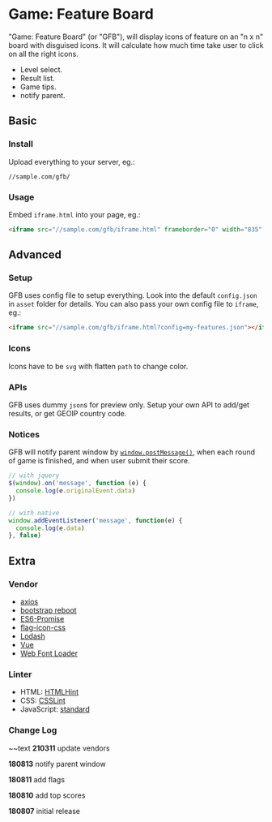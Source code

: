 # Game: Feature Board

"Game: Feature Board" (or "GFB"),
will display icons of feature on an "n x n" board with disguised icons.
It will calculate how much time take user to click on all the right icons.

* Level select.
* Result list.
* Game tips.
* notify parent.

## Basic

### Install

Upload everything to your server, eg.:

```text
//sample.com/gfb/
```

### Usage

Embed `iframe.html` into your page, eg.:

```html
<iframe src="//sample.com/gfb/iframe.html" frameborder="0" width="835" height="650"></iframe>
```

## Advanced

### Setup

GFB uses config file to setup everything.
Look into the default `config.json` in `asset` folder for details.
You can also pass your own config file to `iframe`, eg.:

```html
<iframe src="//sample.com/gfb/iframe.html?config=my-features.json"></iframe>
```

### Icons

Icons have to be `svg` with flatten `path` to change color.

### APIs

GFB uses dummy `json`s for preview only.
Setup your own API to add/get results, or get GEOIP country code.

### Notices

GFB will notify parent window by [`window.postMessage()`](https://developer.mozilla.org/en-US/docs/Web/API/Window/postMessage),
when each round of game is finished,
and when user submit their score.

```javascript
// with jquery
$(window).on('message', function (e) {
  console.log(e.originalEvent.data)
})
```

```javascript
// with native
window.addEventListener('message', function(e) {
  console.log(e.data)
}, false)
```

## Extra

### Vendor

* [axios](https://github.com/axios/axios)
* [bootstrap reboot](https://github.com/twbs/bootstrap)
* [ES6-Promise](https://github.com/stefanpenner/es6-promise)
* [flag-icon-css](https://github.com/lipis/flag-icon-css)
* [Lodash](https://github.com/lodash/lodash)
* [Vue](https://github.com/vuejs/vue)
* [Web Font Loader](https://github.com/typekit/webfontloader)

### Linter

* HTML: [HTMLHint](https://github.com/yaniswang/HTMLHint)
* CSS: [CSSLint](https://github.com/CSSLint/csslint)
* JavaScript: [standard](https://github.com/standard/standard)

### Change Log

~~text
__210311__
update vendors

__180813__
notify parent window

__180811__
add flags

__180810__
add top scores

__180807__
initial release
